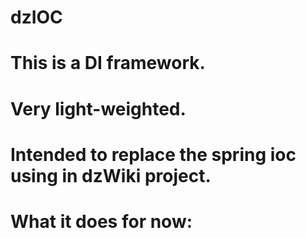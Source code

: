 # dzIOC
# This is a DI framework.
# Very light-weighted.
# Intended to replace the spring ioc using in dzWiki project.
# What it does for now:

